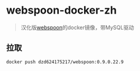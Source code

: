 # webspoon-docker-zh
> 汉化版[webspoon](https://github.com/HiromuHota/pentaho-kettle)的docker镜像，带MySQL驱动

## 拉取
```bash
docker push dzd624175217/webspoon:0.9.0.22.9
```
